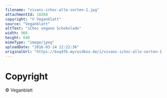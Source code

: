 ```yaml
---
filename: "vivani-ichoc-alle-sorten-1.jpg"
attachmentId: 18268
copyright: "© Veganblatt"
source: "Veganblatt"
altText: "iChoc vegane Schokolade"
width: 966
height: 640
mimeType: "image/jpeg"
uploadDate: "2016-03-14 12:22:36"
originalUrl: "https://bxq4fb.myraidbox.de/i/vivani-ichoc-alle-sorten-1.jpg"
---
```


# Copyright

© Veganblatt
